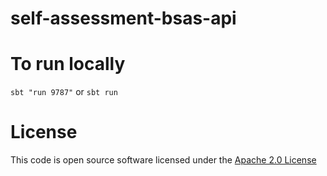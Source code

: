 # self-assessment-bsas-api

# To run locally

`sbt "run 9787"`
or
`sbt run`

# License

This code is open source software licensed under the [Apache 2.0 License]("http://www.apache.org/licenses/LICENSE-2.0.html")

